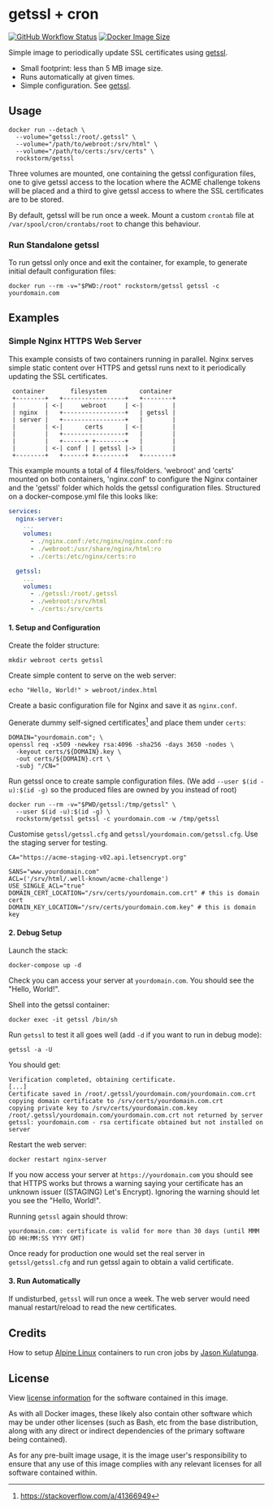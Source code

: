 # getssl + cron
[![GitHub Workflow Status][1]][2]
[![Docker Image Size][3]][2]

Simple image to periodically update SSL certificates using [getssl][4].

 - Small footprint: less than 5 MB image size.
 - Runs automatically at given times.
 - Simple configuration. See [getssl][4].

[4]: https://github.com/srvrco/getssl


## Usage

```
docker run --detach \
  --volume="getssl:/root/.getssl" \
  --volume="/path/to/webroot:/srv/html" \
  --volume="/path/to/certs:/srv/certs" \
  rockstorm/getssl
```

Three volumes are mounted, one containing the getssl configuration
files, one to give getssl access to the location where the ACME
challenge tokens will be placed and a third to give getssl access to
where the SSL certificates are to be stored.

By default, getssl will be run once a week. Mount a custom `crontab`
file at `/var/spool/cron/crontabs/root` to change this behaviour.

### Run Standalone getssl

To run getssl only once and exit the container, for example, to
generate initial default configuration files:

```
docker run --rm -v="$PWD:/root" rockstorm/getssl getssl -c yourdomain.com
```

## Examples
### Simple Nginx HTTPS Web Server 

This example consists of two containers running in parallel. Nginx
serves simple static content over HTTPS and getssl runs next to it
periodically updating the SSL certificates.

```
 container       filesystem         container
 +--------+   +-----------------+   +--------+
 |        | <-|     webroot     | <-|        |
 | nginx  |   +-----------------+   | getssl |
 | server |   +-----------------+   |        |
 |        | <-|      certs      | <-|        |
 |        |   +-----------------+   |        |
 |        |   +------+ +--------+   |        |
 |        | <-| conf | | getssl |-> |        |
 +--------+   +------+ +--------+   +--------+
```

This example mounts a total of 4 files/folders. 'webroot' and 'certs'
mounted on both containers, 'nginx.conf' to configure the Nginx container
and the 'getssl' folder which holds the getssl configuration
files. Structured on a docker-compose.yml file this looks like:

```yaml
services:
  nginx-server:
    ...
    volumes:
      - ./nginx.conf:/etc/nginx/nginx.conf:ro
      - ./webroot:/usr/share/nginx/html:ro
      - ./certs:/etc/nginx/certs:ro 

  getssl:
    ...
    volumes:
      - ./getssl:/root/.getssl
      - ./webroot:/srv/html
      - ./certs:/srv/certs
```

#### 1. Setup and Configuration

Create the folder structure:

```
mkdir webroot certs getssl
```

Create simple content to serve on the web server:

```
echo "Hello, World!" > webroot/index.html
```

Create a basic configuration file for Nginx and save it as
`nginx.conf`.

Generate dummy self-signed certificates[^1] and place them under
`certs`:

```
DOMAIN="yourdomain.com"; \
openssl req -x509 -newkey rsa:4096 -sha256 -days 3650 -nodes \
  -keyout certs/${DOMAIN}.key \
  -out certs/${DOMAIN}.crt \
  -subj "/CN="
```

Run getssl once to create sample configuration files. (We add `--user
$(id -u):$(id -g)` so the produced files are owned by you instead of
root)

```
docker run --rm -v="$PWD/getssl:/tmp/getssl" \
  --user $(id -u):$(id -g) \
  rockstorm/getssl getssl -c yourdomain.com -w /tmp/getssl
```

Customise `getssl/getssl.cfg` and `getssl/yourdomain.com/getssl.cfg`.
Use the staging server for testing.

```
CA="https://acme-staging-v02.api.letsencrypt.org"
```
```
SANS="www.yourdomain.com"
ACL=('/srv/html/.well-known/acme-challenge')
USE_SINGLE_ACL="true"
DOMAIN_CERT_LOCATION="/srv/certs/yourdomain.com.crt" # this is domain cert
DOMAIN_KEY_LOCATION="/srv/certs/yourdomain.com.key" # this is domain key
```

#### 2. Debug Setup

Launch the stack:

```
docker-compose up -d
```

Check you can access your server at `yourdomain.com`. You should see
the "Hello, World!".

Shell into the getssl container:

```
docker exec -it getssl /bin/sh
```

Run `getssl` to test it all goes well (add `-d` if you want to run in
debug mode):

```
getssl -a -U
```

You should get:

```
Verification completed, obtaining certificate.
[...]
Certificate saved in /root/.getssl/yourdomain.com/yourdomain.com.crt
copying domain certificate to /srv/certs/yourdomain.com.crt
copying private key to /srv/certs/yourdomain.com.key
/root/.getssl/yourdomain.com/yourdomain.com.crt not returned by server
getssl: yourdomain.com - rsa certificate obtained but not installed on server
```

Restart the web server:

```
docker restart nginx-server
```

If you now access your server at `https://yourdomain.com` you should
see that HTTPS works but throws a warning saying your certificate has
an unknown issuer ((STAGING) Let's Encrypt). Ignoring the warning
should let you see the "Hello, World!".

Running `getssl` again should throw:
```
yourdomain.com: certificate is valid for more than 30 days (until MMM DD HH:MM:SS YYYY GMT)
```

Once ready for production one would set the real server in
`getssl/getssl.cfg` and run getssl again to obtain a valid
certificate.

#### 3. Run Automatically

If undisturbed, `getssl` will run once a week. The web server would
need manual restart/reload to read the new certificates.


## Credits

How to setup [Alpine Linux][5] containers to run cron jobs by [Jason
Kulatunga][6].

[5]: https://alpinelinux.org
[6]: https://blog.thesparktree.com/cron-in-docker


## License

View [license information][7] for the software contained in this
image.

As with all Docker images, these likely also contain other software
which may be under other licenses (such as Bash, etc from the base
distribution, along with any direct or indirect dependencies of the
primary software being contained).

As for any pre-built image usage, it is the image user's
responsibility to ensure that any use of this image complies with any
relevant licenses for all software contained within.

[7]: https://github.com/rockstorm101/getssl-docker/blob/master/LICENSE


[^1]: https://stackoverflow.com/a/41366949


[1]: https://img.shields.io/github/workflow/status/rockstorm101/getssl-docker/Build%20Docker%20Images
[2]: https://hub.docker.com/r/rockstorm/getssl
[3]: https://img.shields.io/docker/image-size/rockstorm/getssl/latest
